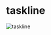# taskline


![taskline](https://github.com/user-attachments/assets/e6901163-db63-4f80-8c9e-65f7789f566c)
